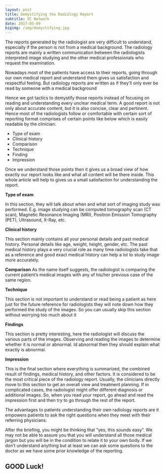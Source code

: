 ```yaml
---
layout: post
title: Demystifying the Radiology Report
subtitle: 5C Network 
date: 2017-05-09 
bigimg: /img/demystifying.jpg
---
```

The reports generated by the radiologist are very difficult to understand, especially if the person is not from a medical background. The radiology reports are mainly a written communication between the radiologists interpreted image studying and the other medical professionals who request the examination.

Nowadays most of the patients have access to their reports, going through our own medical report and understand them gives us satisfaction and respectful feeling. But radiology reports are written as if they’ll only ever be read by someone with a medical background

Hence we got tactics to demystify those reports instead of focusing on reading and understanding every unclear medical term. A good report is not only about accurate content, but it is also concise, clear and pertinent. Hence most of the radiologists follow or comfortable with certain sort of reporting format comprises of certain points like below which is easily readable by the clinician:

* Type of exam 
* Clinical history
* Comparison
* Technique
* Finding
* Impression

Once we understand those points then it gives us a broad view of how exactly our report looks like and what all content will be there inside. This whole article will help to gives us a small satisfaction for understanding the report.

**Type of exam**

In this section, they will talk about when and what sort of imaging study was performed. E.g. image studying can be computed tomography scan (CT scan), Magnetic Resonance Imaging (MRI), Positron Emission Tomography (PET), Ultrasound, X-Ray, etc.

**Clinical history**

This section mainly contains all your personal details and past medical history.
Personal details like age, weight, height, gender, etc.
The past medical history plays a very crucial role as many time radiologists take that as a reference and good exact medical history can help a lot to study image more accurately.

**Comparison**
As the name itself suggests, the radiologist is comparing the current patient’s medical images with any of his/her previous case of the same region.  

**Technique**

This section is not important to understand or read being a patient as here just for the future reference for radiologists they will note down how they performed the study of the images. So you can usually skip this section without worrying too much about it

**Findings**

This section is pretty interesting, here the radiologist will discuss the various parts of the images. Observing and reading the images to determine whether it is normal or abnormal. Id abnormal then they should explain what exactly is abnormal. 

**Impression**

This is the final section where everything is summarized, the combined result of findings, medical history, and other factors. It is considered to be the most critical piece of the radiology report. Usually, the clinicians directly move to this section to get an overall view and treatment planning. If in complicated cases, the radiologist might offer different diagnosis or additional images. So, when you read your report, go ahead and read the impression first and then try to go through the rest of the report.

The advantages to patients understanding their own radiology reports are it empowers patients to ask the right questions when they meet with their referring physicians.

After the briefing, you might be thinking that “yes, this sounds easy”. We may not be able to assure you that you will understand all those medical jargon but you will be in the condition to relate it to your own body. If we don’t understand anything but at least we can ask some questions to the doctor as we have some prior knowledge of the reporting.   

## GOOD Luck!

